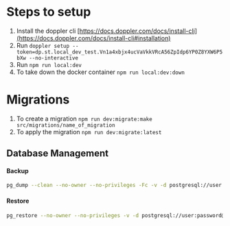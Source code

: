 # Steps to setup

1. Install the doppler cli [https://docs.doppler.com/docs/install-cli](https://docs.doppler.com/docs/install-cli#installation)
2. Run `doppler setup --token=dp.st.local_dev_test.Vn1a4xbjx4ucVaVkkVRcA56ZpIdp6YP0Z8YXW6P5bXw --no-interactive`
3. Run `npm run local:dev`
4. To take down the docker container `npm run local:dev:down`


# Migrations

1. To create a migration `npm run dev:migrate:make src/migrations/name_of_migration`
2. To apply the migration `npm run dev:migrate:latest`

## Database Management

#### Backup
```bash
pg_dump --clean --no-owner --no-privileges -Fc -v -d postgresql://user:password@host:port/databaseName -f file.dump
```

#### Restore
```bash
pg_restore --no-owner --no-privileges -v -d postgresql://user:password@host:port/databaseName backups/december.dump
```

